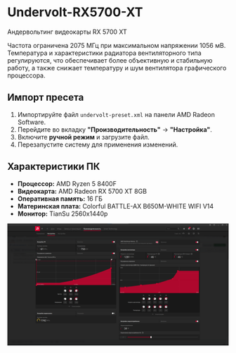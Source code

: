 # Undervolt-RX5700-XT  
Андервольтинг видеокарты RX 5700 XT  

Частота ограничена 2075 МГц при максимальном напряжении 1056 мВ.  
Температура и характеристики радиатора вентиляторного типа регулируются, что обеспечивает более объективную и стабильную работу, а также снижает температуру и шум вентилятора графического процессора.  

## Импорт пресета  
1. Импортируйте файл `undervolt-preset.xml` на панели AMD Radeon Software.  
2. Перейдите во вкладку **"Производительность"** -> **"Настройка"**.  
3. Включите **ручной режим** и загрузите файл.  
4. Перезапустите систему для применения изменений.  

## Характеристики ПК  
- **Процессор:** AMD Ryzen 5 8400F 
- **Видеокарта:** AMD Radeon RX 5700 XT 8GB
- **Оперативная память:** 16 ГБ
- **Материнская плата:** Colorful BATTLE-AX B650M-WHITE WIFI V14
- **Монитор:** TianSu 2560x1440p

![RX 5700 XT](images/rx5700xt-settings.png)  

